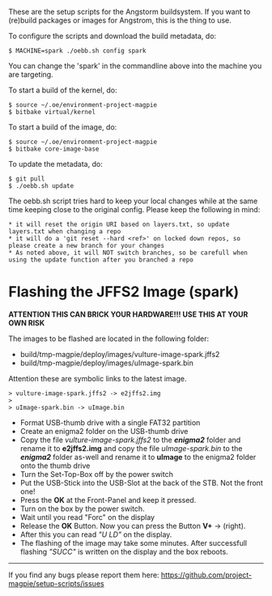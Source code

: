 These are the setup scripts for the Angstorm buildsystem. If you want to (re)build packages or images for Angstrom, this is the thing to use.

To configure the scripts and download the build metadata, do:

	$ MACHINE=spark ./oebb.sh config spark

You can change the 'spark' in the commandline above into the machine you are targeting.

To start a build of the kernel, do:

	$ source ~/.oe/environment-project-magpie
	$ bitbake virtual/kernel

To start a build of the image, do:
        
	$ source ~/.oe/environment-project-magpie
	$ bitbake core-image-base 

To update the metadata, do:

	$ git pull
	$ ./oebb.sh update

The oebb.sh script tries hard to keep your local changes while at the same time keeping close to the original config. Please keep the following in mind:

	* it will reset the origin URI based on layers.txt, so update layers.txt when changing a repo
	* it will do a 'git reset --hard <ref>' on locked down repos, so please create a new branch for your changes
	* As noted above, it will NOT switch branches, so be carefull when using the update function after you branched a repo


Flashing the JFFS2 Image (spark)
================================

**ATTENTION THIS CAN BRICK YOUR HARDWARE!!! USE THIS AT YOUR OWN RISK**

The images to be flashed are located in the following folder:
- build/tmp-magpie/deploy/images/vulture-image-spark.jffs2
- build/tmp-magpie/deploy/images/uImage-spark.bin

Attention these are symbolic links to the latest image.

    > vulture-image-spark.jffs2 -> e2jffs2.img
    > 
    > uImage-spark.bin -> uImage.bin


- Format USB-thumb drive with a single FAT32 partition
- Create an enigma2 folder on the USB-thumb drive
- Copy the file _vulture-image-spark.jffs2_ to the **_enigma2_** folder and rename it to **e2jffs2.img** and copy the file _uImage-spark.bin_ to the **_enigma2_** folder as-well and rename it to **uImage** to the enigma2 folder onto the thumb drive
- Turn the Set-Top-Box off by the power switch
- Put the USB-Stick into the USB-Slot at the back of the STB. Not the front one!
- Press the **OK** at the Front-Panel and keep it pressed.
- Turn on the box by the power switch.
- Wait until you read "Forc" on the display
- Release the **OK** Button. Now you can press the Button **V+** -> (right).
- After this you can read *"U LD"* on the display.
- The flashing of the image may take some minutes. After successfull flashing *"SUCC"* is written on the display and the box reboots.

---------------------------------------
If you find any bugs please report them here: https://github.com/project-magpie/setup-scripts/issues 
